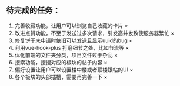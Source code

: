 ## 待完成的任务：
1. 完善收藏功能，让用户可以浏览自己收藏的卡片   ×
2. 改进点赞功能，不至于发送过多次请求，引发高并发致使服务器繁忙 ×
3. 修复饼干未申请时依旧可以发送且显示uuid的bug ×
4. 利用vue-hook-plus 打磨细节之处，比如节流等 ×
5. 优化前端的文件夹分类，项目文件过于杂乱 ×
6. 搜索功能，搜搜对应的板块的帖子内容 ×
7. 偏好设置让用户可以设置楼中楼或者顶楼跟帖的UI ×
8. 各个板块的头部插槽，需要再完善一下 ×
   
